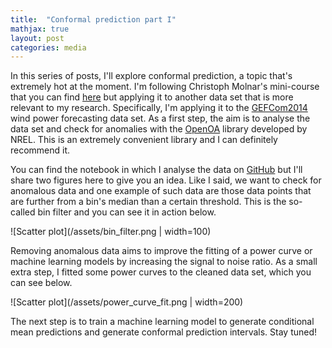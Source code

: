 ```yaml
---
title:  "Conformal prediction part I"
mathjax: true
layout: post
categories: media
---
```


In this series of posts, I'll explore conformal prediction, a topic that's extremely hot at the moment. I'm following Christoph Molnar's mini-course that you can find [here](https://mindfulmodeler.substack.com) but applying it to another data set that is more relevant to my research. Specifically, I'm applying it to the [GEFCom2014](https://www.sciencedirect.com/science/article/abs/pii/S0169207016000133) wind power forecasting data set. As a first step, the aim is to analyse the data set and check for anomalies with the [OpenOA](https://github.com/NREL/OpenOA) library developed by NREL. This is an extremely convenient library and I can definitely recommend it.

You can find the notebook in which I analyse the data on [GitHub](https://github.com/DWvanderMeer/ConformalPrediction/blob/main/analyze_GEFCom_data.ipynb) but I'll share two figures here to give you an idea. Like I said, we want to check for anomalous data and one example of such data are those data points that are further from a bin's median than a certain threshold. This is the so-called bin filter and you can see it in action below.

![Scatter plot](/assets/bin_filter.png | width=100)

Removing anomalous data aims to improve the fitting of a power curve or machine learning models by increasing the signal to noise ratio. As a small extra step, I fitted some power curves to the cleaned data set, which you can see below.

![Scatter plot](/assets/power_curve_fit.png | width=200)

The next step is to train a machine learning model to generate conditional mean predictions and generate conformal prediction intervals. Stay tuned!
